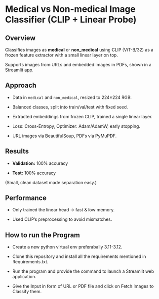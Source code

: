 # Medical vs Non-medical Image Classifier (CLIP + Linear Probe)



## Overview

Classifies images as **medical** or **non_medical** using CLIP (ViT-B/32) as a frozen feature extractor with a small linear layer on top.  

Supports images from URLs and embedded images in PDFs, shown in a Streamlit app.



## Approach

- Data in `medical` and `non_medical`, resized to 224×224 RGB.

- Balanced classes, split into train/val/test with fixed seed.

- Extracted embeddings from frozen CLIP, trained a single linear layer.

- Loss: Cross-Entropy, Optimizer: Adam/AdamW, early stopping.

- URL images via BeautifulSoup, PDFs via PyMuPDF.



## Results

- **Validation:** 100% accuracy  

- **Test:** 100% accuracy  

(Small, clean dataset made separation easy.)



## Performance

- Only trained the linear head → fast & low memory.

- Used CLIP’s preprocessing to avoid mismatches.

## How to run the Program

- Create a new python virtual env preferabally 3.11-3.12.
  
- Clone this repository and install all the requirements mentioned in Requirements.txt.
  
- Run the program and provide the command to launch a Streamlit web application.

- Give the Input in form of URL or PDF file and click on Fetch Images to Classify them.



